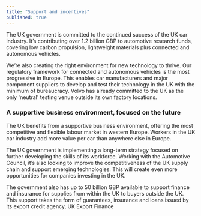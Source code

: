 ```yaml
---
title: "Support and incentives"
published: true
---
```

The UK government is committed to the continued success of the UK car industry. It’s contributing over 1.2 billion GBP to automotive research funds, covering low carbon propulsion, lightweight materials plus connected and autonomous vehicles.

We’re also creating the right environment for new technology to thrive. Our regulatory framework for connected and autonomous vehicles is the most progressive in Europe. This enables car manufacturers and major component suppliers to develop and test their technology in the UK with the minimum of bureaucracy. Volvo has already committed to the UK as the only 'neutral' testing venue outside its own factory locations. 

### A supportive business environment, focused on the future

The UK benefits from a supportive business environment, offering the most competitive and flexible labour market in western Europe. Workers in the UK car industry add more value per car than anywhere else in Europe. 

The UK government is implementing a long-term strategy focused on further developing the skills of its workforce. Working with the Automotive Council, it’s also looking to improve the competitiveness of the UK supply chain and support emerging technologies. This will create even more opportunities for companies investing in the UK. 

The government also has up to 50 billion GBP available to support finance and insurance for   supplies from within the UK to buyers outside the UK. This support takes the form of guarantees, insurance and loans issued by its export credit agency, UK Export Finance
